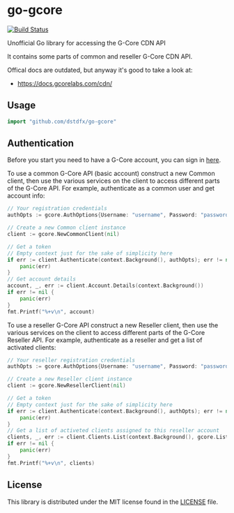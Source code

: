 # go-gcore
[![Build Status](https://travis-ci.org/dstdfx/go-gcore.svg?branch=master)](https://travis-ci.org/dstdfx/go-gcore)  

Unofficial Go library for accessing the G-Core CDN API

It contains some parts of common and reseller G-Core CDN API.

Offical docs are outdated, but anyway it's good to take a look at:
- https://docs.gcorelabs.com/cdn/

## Usage ##

```go
import "github.com/dstdfx/go-gcore"
```

## Authentication ##

Before you start you need to have a G-Core account, you can sign in [here](https://gcorelabs.com).

To use a common G-Core API (basic account) construct a new Common client, then use the various services on the client to
access different parts of the G-Core API. For example, authenticate as a common user and get account info:

```go
// Your registration credentials
authOpts := gcore.AuthOptions{Username: "username", Password: "password"}

// Create a new Common client instance
client := gcore.NewCommonClient(nil)

// Get a token
// Empty context just for the sake of simplicity here
if err := client.Authenticate(context.Background(), authOpts); err != nil {
    panic(err)
}
// Get account details
account, _, err := client.Account.Details(context.Background())
if err != nil {
    panic(err)
}
fmt.Printf("%+v\n", account)
```

To use a reseller G-Core API  construct a new Reseller client, then use the various services on the client to
access different parts of the G-Core Reseller API. For example, authenticate as a reseller and get a list of activated clients:

```go
// Your reseller registration credentials
authOpts := gcore.AuthOptions{Username: "username", Password: "password"}

// Create a new Reseller client instance
client := gcore.NewResellerClient(nil)

// Get a token
// Empty context just for the sake of simplicity here
if err := client.Authenticate(context.Background(), authOpts); err != nil {
    panic(err)
}
// Get a list of activeted clients assigned to this reseller account
clients, _, err := client.Clients.List(context.Background(), gcore.ListOpts{Activated:true})
if err != nil {
    panic(err)
}
fmt.Printf("%+v\n", clients)
```


## License ##
This library is distributed under the MIT license found in the [LICENSE](./LICENSE) file.
